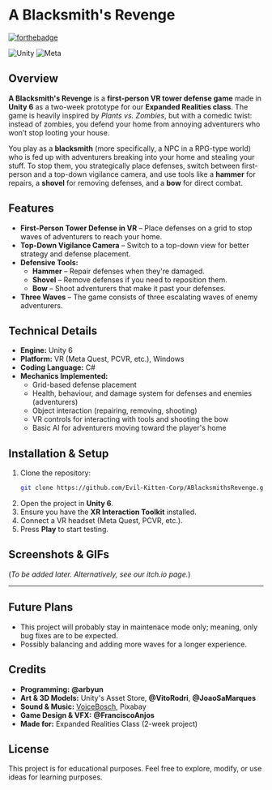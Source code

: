 # A Blacksmith's Revenge

[![forthebadge](https://forthebadge.com/images/badges/not-a-bug-a-feature.svg)](https://forthebadge.com) 

![Unity](https://img.shields.io/badge/unity-%23000000.svg?style=for-the-badge&logo=unity&logoColor=white) ![Meta](https://img.shields.io/badge/Meta-%230467DF.svg?style=for-the-badge&logo=Meta&logoColor=white) 

## Overview
**A Blacksmith's Revenge** is a **first-person VR tower defense game** made in **Unity 6** as a two-week prototype for our **Expanded Realities class**. The game is heavily inspired by *Plants vs. Zombies*, but with a comedic twist: instead of zombies, you defend your home from annoying adventurers who won’t stop looting your house.

You play as a **blacksmith** (more specifically, a NPC in a RPG-type world) who is fed up with adventurers breaking into your home and stealing your stuff. To stop them, you strategically place defenses, switch between first-person and a top-down vigilance camera, and use tools like a **hammer** for repairs, a **shovel** for removing defenses, and a **bow** for direct combat.


## Features
- **First-Person Tower Defense in VR** – Place defenses on a grid to stop waves of adventurers to reach your home.
- **Top-Down Vigilance Camera** – Switch to a top-down view for better strategy and defense placement.
- **Defensive Tools:**
  - **Hammer** – Repair defenses when they're damaged.
  - **Shovel** – Remove defenses if you need to reposition them.
  - **Bow** – Shoot adventurers that make it past your defenses.
- **Three Waves** – The game consists of three escalating waves of enemy adventurers.


## Technical Details
- **Engine:** Unity 6
- **Platform:** VR (Meta Quest, PCVR, etc.), Windows
- **Coding Language:** C#
- **Mechanics Implemented:**
  - Grid-based defense placement
  - Health, behaviour, and damage system for defenses and enemies (adventurers)
  - Object interaction (repairing, removing, shooting)
  - VR controls for interacting with tools and shooting the bow
  - Basic AI for adventurers moving toward the player's home


## Installation & Setup
1. Clone the repository:
   ```bash
   git clone https://github.com/Evil-Kitten-Corp/ABlacksmithsRevenge.git
   ```
2. Open the project in **Unity 6**.
3. Ensure you have the **XR Interaction Toolkit** installed.
4. Connect a VR headset (Meta Quest, PCVR, etc.).
5. Press **Play** to start testing.


## Screenshots & GIFs
(*To be added later. Alternatively, see our itch.io page.*)

---

## Future Plans
- This project will probably stay in maintenace mode only; meaning, only bug fixes are to be expected.
- Possibly balancing and adding more waves for a longer experience.

## Credits
- **Programming:** **@arbyun**
- **Art & 3D Models:** Unity's Asset Store, **@VitoRodri**, **@JoaoSaMarques**
- **Sound & Music:** [VoiceBosch](https://voicebosch.itch.io), Pixabay
- **Game Design & VFX:** **@FranciscoAnjos**
- **Made for:** Expanded Realities Class (2-week project)

## License
This project is for educational purposes. Feel free to explore, modify, or use ideas for learning purposes.

